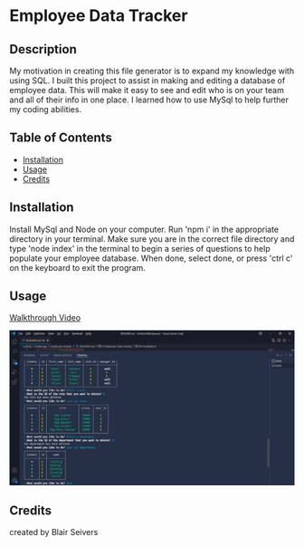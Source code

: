 # Employee Data Tracker

## Description
My motivation in creating this file generator is to expand my knowledge with using SQL.
I built this project to assist in making and editing a database of employee data.
This will make it easy to see and edit who is on your team and all of their info in one place.
I learned how to use MySql to help further my coding abilities.

## Table of Contents 

- [Installation](#installation)
- [Usage](#usage)
- [Credits](#credits)

## Installation

Install MySql and Node on your computer. Run 'npm i' in the appropriate directory in your terminal. Make sure you are in the correct file directory and type 'node index' in the terminal to begin a series of questions to help populate your employee database. When done, select done, or press 'ctrl c' on the keyboard to exit the program.

## Usage
[Walkthrough Video](https://drive.google.com/file/d/1KiaAUmvzfYGX5_FtQywDb3ZkhyQriUhj/view)

![App Image](./images/db-data-screeenshot.png)

## Credits

created by Blair Seivers